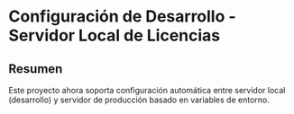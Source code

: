# Configuración de Desarrollo - Servidor Local de Licencias

## Resumen
Este proyecto ahora soporta configuración automática entre servidor local (desarrollo) y servidor de producción basado en variables de entorno.